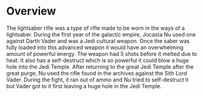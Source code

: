 # Overview

The lightsaber rifle was a type of rifle made to be worn in the ways of a lightsaber.
During the first year of the galactic empire, Jocasta Nu used one against Darth Vader and was a Jedi cultural weapon.
Once the saber was fully loaded into this advanced weapon it would have an overwhelming amount of powerful energy.
The weapon had 5 shots before it melted due to heat.
It also has a self-destruct which is so powerful it could blow a huge hole into the Jedi Temple.
After returning to the great Jedi Temple after the great purge, Nu used the rifle found in the archives against the Sith Lord Vader.
During the fight, it ran out of ammo and Nu tried to self-destruct it but Vader got to it first leaving a huge hole in the Jedi Temple.
